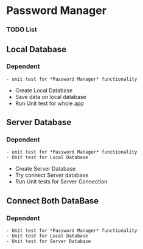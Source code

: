 # Password Manager
### TODO List

## Local Database
### Dependent  

    - unit test for *Password Manager* functionality

 - Create Local Database
 - Save data on local database 
 - Run Unit test for whole app
 
## Server Database
### Dependent 
    
    - unit test for *Password Manager* functionality
    - Unit test for Local Database

- Create Server Database 
- Try connect Server database
- Run Unit tests for Server Connection

## Connect Both DataBase
### Dependent
    
    - Unit test for *Password Manager* functionality 
    - Unit test for Local Database
    - Unit test for Server Database